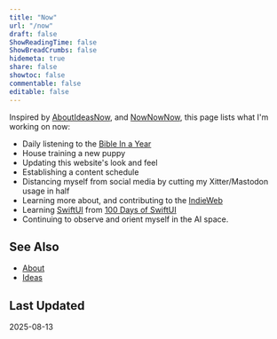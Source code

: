 ```yaml
---
title: "Now"
url: "/now"
draft: false
ShowReadingTime: false
ShowBreadCrumbs: false
hidemeta: true
share: false
showtoc: false
commentable: false
editable: false
---
```


Inspired by [AboutIdeasNow](https://aboutideasnow.com/), and
[NowNowNow](https://nownownow.com/about), this page lists what I'm working on
now:

* Daily listening to the [Bible In a Year](https://media.ascensionpress.com/category/ascension-podcasts/bibleinayear/)
* House training a new puppy
* Updating this website's look and feel
* Establishing a content schedule
* Distancing myself from social media by cutting my Xitter/Mastodon usage in
half
* Learning more about, and contributing to the [IndieWeb](https://indieweb.org/)
* Learning [SwiftUI](https://developer.apple.com/swiftui/) from [100 Days of
SwiftUI](https://www.hackingwithswift.com/100/swiftui/)
* Continuing to observe and orient myself in the AI space.

## See Also

* [About](/about)
* [Ideas](/ideas)

## Last Updated

2025-08-13
